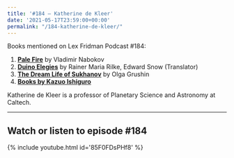 ```yaml
---
title: '#184 – Katherine de Kleer'
date: '2021-05-17T23:59:00+00:00'
permalink: "/184-katherine-de-kleer/"
---
```


Books mentioned on Lex Fridman Podcast #184:

1. <b><a href="https://amzn.to/3WbkCq2" target="_blank" rel="sponsored noopener noreferrer">Pale Fire</a></b> by Vladimir Nabokov
2. <b><a href="https://amzn.to/3G0PrYP" target="_blank" rel="sponsored noopener noreferrer">Duino Elegies</a></b> by Rainer Maria Rilke, Edward Snow (Translator)
3. <b><a href="https://amzn.to/3PAAPTb" target="_blank" rel="sponsored noopener noreferrer">The Dream Life of Sukhanov</a></b> by Olga Grushin
4. <b><a href="https://amzn.to/3BCYXyx" target="_blank" rel="sponsored noopener noreferrer">Books by Kazuo Ishiguro</a></b>

<!--more-->

Katherine de Kleer is a professor of Planetary Science and Astronomy at Caltech.

- - - - - -

## Watch or listen to episode #184

{% include youtube.html id='85F0FDsPHf8' %}